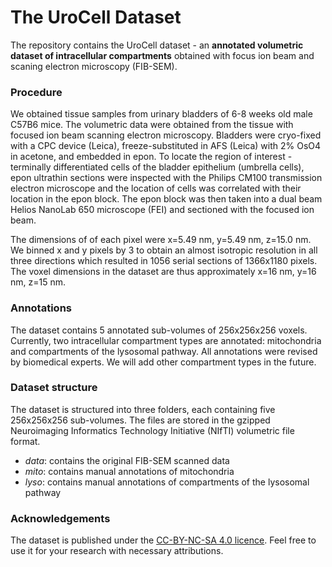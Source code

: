 # The UroCell Dataset
The repository contains the UroCell dataset - an **annotated volumetric dataset of intracellular compartments** obtained with focus ion beam and scaning electron microscopy (FIB-SEM). 

### Procedure
We obtained tissue samples from urinary bladders of 6-8 weeks old male C57B6 mice. The volumetric data were obtained from the tissue with focused ion beam scanning electron microscopy. Bladders were cryo-fixed with a CPC device (Leica), freeze-substituted in AFS (Leica) with 2% OsO4 in acetone, and embedded in epon. To locate the region of interest - terminally differentiated cells of the bladder epithelium (umbrella cells), epon ultrathin sections were inspected with the Philips CM100 transmission electron microscope and the location of cells was correlated with their location in the epon block. The epon block was then taken into a dual beam Helios NanoLab 650 microscope (FEI) and sectioned with the focused ion beam. 

The dimensions of of each pixel were x=5.49 nm, y=5.49 nm, z=15.0 nm. We binned x and y pixels by 3 to obtain an almost isotropic resolution in all three directions which resulted in 1056 serial sections of 1366x1180 pixels. The voxel dimensions in the dataset are thus approximately x=16 nm, y=16 nm, z=15 nm. 

### Annotations

The dataset contains 5 annotated sub-volumes of 256x256x256 voxels. Currently, two intracellular compartment types are annotated: mitochondria and compartments of the lysosomal pathway. All annotations were revised by biomedical experts. We will add other compartment types in the future.

### Dataset structure

The dataset is structured into three folders, each containing five 256x256x256 sub-volumes. The files are stored in the gzipped Neuroimaging Informatics Technology Initiative (NIfTI) volumetric file format.

* *data*: contains the original FIB-SEM scanned data
* *mito*: contains manual annotations of mitochondria
* *lyso*: contains manual annotations of compartments of the lysosomal pathway

### Acknowledgements
The dataset is published under the [CC-BY-NC-SA 4.0 licence](https://creativecommons.org/licenses/by-nc-sa/4.0/legalcode). Feel free to use it for your research with necessary attributions. 
